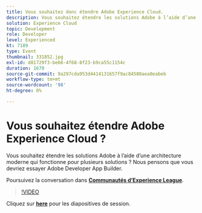 ```yaml
---
title: Vous souhaitez donc étendre Adobe Experience Cloud.
description: Vous souhaitez étendre les solutions Adobe à l’aide d’une architecture moderne qui fonctionne pour plusieurs solutions ? Nous pensons que vous devriez essayer Adobe Developer App Builder. Cette session a été diffusée dans le cadre d’un événement de contenu Adobe Developers Live.
solution: Experience Cloud
topic: Development
role: Developer
level: Experienced
kt: 7189
type: Event
thumbnail: 331852.jpg
exl-id: d81729f3-be66-4f68-8f23-b9ca55c1154c
duration: 1679
source-git-commit: 9a297cda953d4414131657f9ac84580aea0eabeb
workflow-type: tm+mt
source-wordcount: '98'
ht-degree: 0%

---
```


# Vous souhaitez étendre Adobe Experience Cloud ?

Vous souhaitez étendre les solutions Adobe à l’aide d’une architecture moderne qui fonctionne pour plusieurs solutions ? Nous pensons que vous devriez essayer Adobe Developer App Builder.

Poursuivez la conversation dans **[Communautés d’Experience League](https://adobe.ly/36Yd3v6)**.

>[!VIDEO](https://video.tv.adobe.com/v/331852/?quality=12&learn=on&hidetitle=true)

Cliquez sur **[here](/help/adobe-developers-live/assets/extend-experience-cloud.pdf)** pour les diapositives de session.
